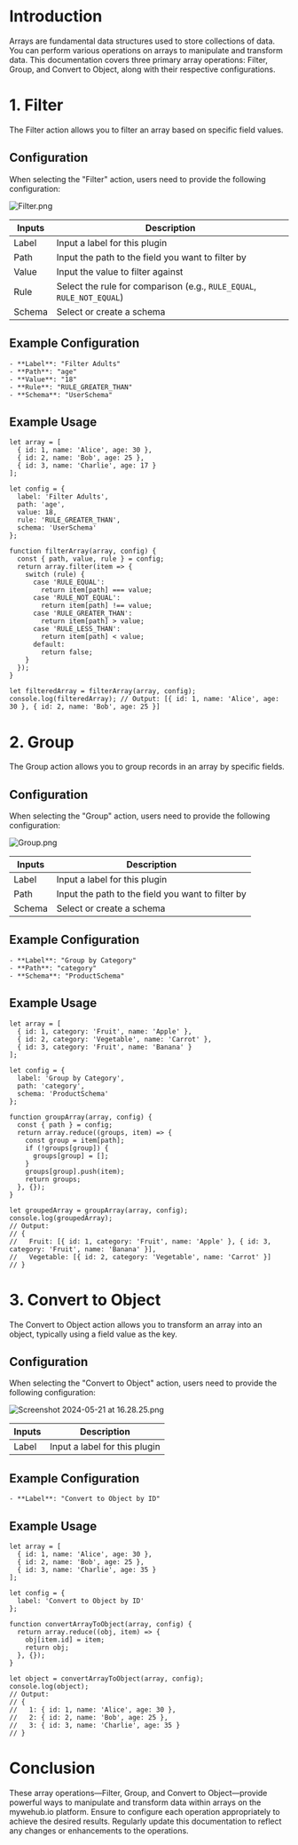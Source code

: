 
# Introduction
Arrays are fundamental data structures used to store collections of data. You can perform various operations on arrays to manipulate and transform data. This documentation covers three primary array operations: Filter, Group, and Convert to Object, along with their respective configurations.

# 1. Filter
The Filter action allows you to filter an array based on specific field values.

## Configuration
When selecting the "Filter" action, users need to provide the following configuration:

![Filter.png](../../../static/img/Array%20Operations-1.png)


| Inputs | Description |
|--|--|
| Label | Input a label for this plugin |
| Path | Input the path to the field you want to filter by |
| Value | Input the value to filter against |
| Rule | Select the rule for comparison (e.g., `RULE_EQUAL`, `RULE_NOT_EQUAL`) |
| Schema | Select or create a schema |

## Example Configuration

```
- **Label**: "Filter Adults"
- **Path**: "age"
- **Value**: "18"
- **Rule**: "RULE_GREATER_THAN"
- **Schema**: "UserSchema"
```
## Example Usage

```
let array = [
  { id: 1, name: 'Alice', age: 30 },
  { id: 2, name: 'Bob', age: 25 },
  { id: 3, name: 'Charlie', age: 17 }
];

let config = {
  label: 'Filter Adults',
  path: 'age',
  value: 18,
  rule: 'RULE_GREATER_THAN',
  schema: 'UserSchema'
};

function filterArray(array, config) {
  const { path, value, rule } = config;
  return array.filter(item => {
    switch (rule) {
      case 'RULE_EQUAL':
        return item[path] === value;
      case 'RULE_NOT_EQUAL':
        return item[path] !== value;
      case 'RULE_GREATER_THAN':
        return item[path] > value;
      case 'RULE_LESS_THAN':
        return item[path] < value;
      default:
        return false;
    }
  });
}

let filteredArray = filterArray(array, config);
console.log(filteredArray); // Output: [{ id: 1, name: 'Alice', age: 30 }, { id: 2, name: 'Bob', age: 25 }]
```
# 2. Group
The Group action allows you to group records in an array by specific fields.

## Configuration
When selecting the "Group" action, users need to provide the following configuration:

![Group.png](../../../static/img/Array%20Operations-2.png)

| Inputs | Description |
|--|--|
| Label | Input a label for this plugin |
| Path | Input the path to the field you want to filter by |
| Schema | Select or create a schema |

## Example Configuration

```
- **Label**: "Group by Category"
- **Path**: "category"
- **Schema**: "ProductSchema"
```

## Example Usage

```
let array = [
  { id: 1, category: 'Fruit', name: 'Apple' },
  { id: 2, category: 'Vegetable', name: 'Carrot' },
  { id: 3, category: 'Fruit', name: 'Banana' }
];

let config = {
  label: 'Group by Category',
  path: 'category',
  schema: 'ProductSchema'
};

function groupArray(array, config) {
  const { path } = config;
  return array.reduce((groups, item) => {
    const group = item[path];
    if (!groups[group]) {
      groups[group] = [];
    }
    groups[group].push(item);
    return groups;
  }, {});
}

let groupedArray = groupArray(array, config);
console.log(groupedArray);
// Output:
// {
//   Fruit: [{ id: 1, category: 'Fruit', name: 'Apple' }, { id: 3, category: 'Fruit', name: 'Banana' }],
//   Vegetable: [{ id: 2, category: 'Vegetable', name: 'Carrot' }]
// }
```

# 3. Convert to Object
The Convert to Object action allows you to transform an array into an object, typically using a field value as the key.

## Configuration
When selecting the "Convert to Object" action, users need to provide the following configuration:

![Screenshot 2024-05-21 at 16.28.25.png](../../../static/img/Array%20Operations-3.png)

| Inputs | Description |
|--|--|
| Label | Input a label for this plugin |

## Example Configuration
`- **Label**: "Convert to Object by ID"`

## Example Usage

```
let array = [
  { id: 1, name: 'Alice', age: 30 },
  { id: 2, name: 'Bob', age: 25 },
  { id: 3, name: 'Charlie', age: 35 }
];

let config = {
  label: 'Convert to Object by ID'
};

function convertArrayToObject(array, config) {
  return array.reduce((obj, item) => {
    obj[item.id] = item;
    return obj;
  }, {});
}

let object = convertArrayToObject(array, config);
console.log(object);
// Output:
// {
//   1: { id: 1, name: 'Alice', age: 30 },
//   2: { id: 2, name: 'Bob', age: 25 },
//   3: { id: 3, name: 'Charlie', age: 35 }
// }
```

# Conclusion
These array operations—Filter, Group, and Convert to Object—provide powerful ways to manipulate and transform data within arrays on the mywehub.io platform. Ensure to configure each operation appropriately to achieve the desired results. Regularly update this documentation to reflect any changes or enhancements to the operations.




